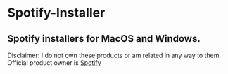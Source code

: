 # Spotify-Installer

Spotify installers for MacOS and Windows.
--- 
Disclaimer: I do not own these products or am related in any way to them. Official product owner is [Spotify](https://www.spotify.com/)
